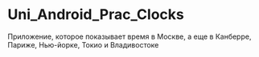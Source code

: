 # Uni_Android_Prac_Clocks
Приложение, которое показывает время в Москве, а еще в Канберре, Париже, Нью-йорке, Токио и Владивостоке
